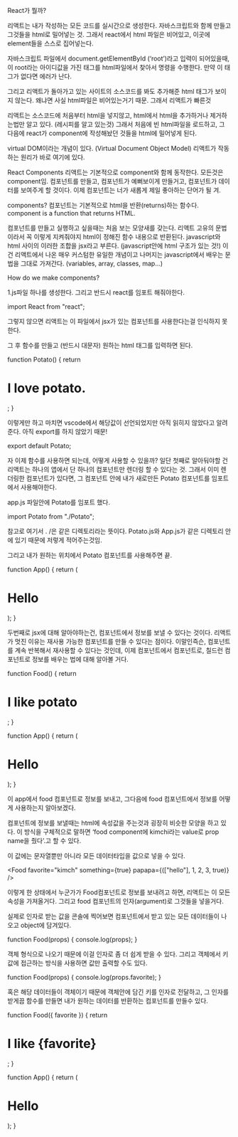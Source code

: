 React가 뭘까?

리액트는 내가 작성하는 모든 코드를 실시간으로 생성한다.
자바스크립트와 함께 만들고 그것들을 html로 밀어넣는 것.
그래서 react에서 html 파일은 비어있고, 이곳에 element들을 스스로 집어넣는다.

자바스크립트 파일에서 document.getElementById (‘root’)라고 입력이 되어있을때,
이 root라는 아이디값을 가진 태그를 html파일에서 찾아서 명령을 수행한다.
만약 이 태그가 없다면 에러가 난다.

그리고 리액트가 돌아가고 있는 사이트의 소스코드를 봐도 추가해준 html 태그가 보이지 않는다.
왜냐면 사실 html파일은 비어있는거기 때문. 그래서 리액트가 빠른것

리액트는 소스코드에 처음부터 html을 넣지않고, html에서 html을 추가하거나 제거하는법만 알고 있다. (레시피를 알고 있는것)
그래서 처음에 빈 html파일을 로드하고, 그 다음에 react가 component에 작성해놨던 것들을 html에 밀어넣게 된다.

virtual DOM이라는 개념이 있다.
(Virtual Document Object Model) 리액트가 작동하는 원리가 바로 여기에 있다.

React Components
리액트는 기본적으로 component와 함께 동작한다. 모든것은 component임.
컴포넌트를 만들고, 컴포넌트가 예뻐보이게 만들거고, 컴포넌트가 데이터를 보여주게 할 것이다.
이제 컴포넌트는 너가 새롭게 제일 좋아하는 단어가 될 겨.

components?
컴포넌트는 기본적으로 html을 반환(returns)하는 함수다.
component is a function that returns HTML.

컴포넌트를 만들고 실행하고 싶을때는 처음 보는 모양새를 갖는다.
<App /> 리액트 고유의 문법이라서 꼭 이렇게 지켜줘야지 html이 정해진 함수 내용으로 반환된다.
javascript와 html 사이의 이러한 조합을 jsx라고 부른다.
(javascript안에 html 구조가 있는 것!)
이건 리액트에서 나온 매우 커스텀한 유일한 개념이고 나머지는 javascript에서 배우는 문법을 그대로 가져간다. (variables, array, classes, map...)

How do we make components?

1.js파일 하나를 생성한다.
그리고 반드시 react를 임포트 해줘야한다.

import React from "react";

그렇지 않으면 리액트는 이 파일에서 jsx가 있는 컴포넌트를 사용한다는걸 인식하지 못한다.

그 후 함수를 만들고 (반드시 대문자) 원하는 html 태그를 입력하면 된다.

function Potato() {
return <h1> I love potato. </h1> ;
}

이렇게만 하고 마치면 vscode에서 해당값이 선언되었지만 아직 읽히지 않았다고 알려준다.
아직 export를 하지 않았기 때문!

export default Potato;

자 이제 함수를 사용하면 되는데, 어떻게 사용할 수 있을까?
일단 첫째로 알아둬야할 건 리액트는 하나의 앱에서 단 하나의 컴포넌트만 렌더링 할 수 있다는 것.
그래서 이미 렌더링한 컴포넌트가 있다면, 그 컴포넌트 안에 내가 새로만든 Potato 컴포넌트를 임포트에서 사용해야한다.

app.js 파일안에 Potato를 임포트 했다.

import Potato from "./Potato";

참고로 여기서 . /은 같은 디렉토리라는 뜻이다. Potato.js와 App.js가 같은 디렉토리 안에 있기 때문에 저렇게 적어주는것임.

그리고 내가 원하는 위치에서 Potato 컴포넌트를 사용해주면 끝.

function App() {
return (

<div>
<h1> Hello </h1>
<Potato />
</div>
);
}

두번째로 jsx에 대해 알아야하는건, 컴포넌트에서 정보를 보낼 수 있다는 것이다.
리액트가 멋진 이유는 재사용 가능한 컴포넌트를 만들 수 있다는 점이다.
이말인즉슨, 컴포넌트를 계속 반복해서 재사용할 수 있다는 것인데,
이제 컴포넌트에서 컴포넌트로, 칠드런 컴포넌트로 정보를 배우는 법에 대해 알아볼 거다.

function Food() {
return <h1> I like potato </h1> ;
}

function App() {
return (

 <div> 
  <h1> Hello </h1> 
  <Food /> 
 </div> 
 );
}

이 app에서 food 컴포넌트로 정보를 보내고, 그다음에 food 컴포넌트에서 정보를 어떻게 사용하는지 알아보겠다.

<Food name="kimch" />

컴포넌트에 정보를 보낼때는 html에 속성값을 주는것과 굉장히 비슷한 모양을 하고 있다.
이 방식을 구체적으로 말하면 ‘food component에 kimchi라는 value로 prop name을 줬다’.고 할 수 있다.

이 값에는 문자열뿐만 아니라 모든 데이터타입을 값으로 넣을 수 있다.

<Food
favorite="kimch"
something={true}
papapa={(["hello"], 1, 2, 3, true)}
/>

이렇게 한 상태에서 누군가가 Food컴포넌트로 정보를 보내려고 하면, 리액트는 이 모든 속성을 가져올거다. 그리고 food 컴포넌트의 인자(argument)로 그것들을 넣을거다.

실제로 인자로 받는 값을 콘솔에 찍어보면 컴포넌트에서 받고 있는 모든 데이터들이 나오고 object에 담겨있다.

function Food(props) {
console.log(props);
}

객체 형식으로 나오기 때문에 이걸 인자로 좀 더 쉽게 받을 수 있다.
그리고 객체에서 키값에 접근하는 방식을 사용하면 값만 출력할 수도 있다.

function Food(props) {
console.log(props.favorite);
}

혹은 해당 데이터들이 객체이기 때문에 객체안에 담긴 키를 인자로 전달하고, 그 인자를 받게끔 함수를 만들면 내가 원하는 데이터를 반환하는 컴포넌트를 만들수 있다.

function Food({ favorite }) {
return <h1> I like {favorite} </h1> ;
}

function App() {
return (

<div> 
<h1> Hello </h1> 
<Food favorite="kimch" /> 
<Food favorite="sori" /> 
</div> 
);
}

